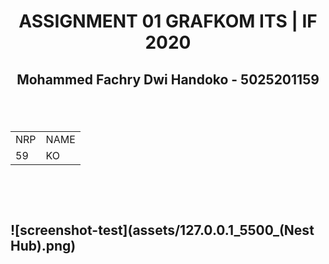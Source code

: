 <h1 align="center"> ASSIGNMENT 01 GRAFKOM ITS | IF 2020 </h1>
<h2 align="center"> Mohammed Fachry Dwi Handoko - 5025201159 <h2>

  <br>
  
<table align="center">
  <tr>
    <td> NRP </td>
    <td> NAME </td>
  </tr>
  <tr>
    <td> 59 </td>
    <td> KO </td>
  </tr>
</table>

  <br><br>
  
![screenshot-test](assets/127.0.0.1_5500_(Nest Hub).png)

  <br>
